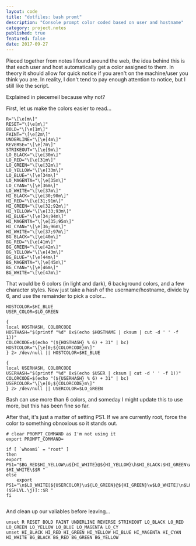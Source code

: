 ```yaml
---
layout: code
title: "dotfiles: bash promt"
description: "Console prompt color coded based on user and hostname"  
category: project.notes
published: true
featured: false
date: 2017-09-27
---
```


Pieced together from notes I found around the web, the idea behind this is that each user and host automatically
get a color assigned to them.  In theory it should allow for quick notice if you aren't on the machine/user you think
you are. In reality, I don't tend to pay enough attention to notice, but I still like the script.


Explained in piecemeil because why not?



First, let us make the colors easier to read...  

```
R="\[\e[m\]"  
RESET="\[\e[m\]"  
BOLD="\[\e[1m\]"  
FAINT="\[\e[2m\]" 
UNDERLINE="\[\e[4m\]" 
REVERSE="\[\e[7m\]"   
STRIKEOUT="\[\e[9m\]" 
LO_BLACK="\[\e[30m\]" 
LO_RED="\[\e[31m\]"   
LO_GREEN="\[\e[32m\]" 
LO_YELLOW="\[\e[33m\]"
LO_BLUE="\[\e[34m\]"  
LO_MAGENTA="\[\e[35m\]"   
LO_CYAN="\[\e[36m\]"  
LO_WHITE="\[\e[37m\]" 
HI_BLACK="\[\e[30;90m\]"  
HI_RED="\[\e[31;91m\]"
HI_GREEN="\[\e[32;92m\]"  
HI_YELLOW="\[\e[33;93m\]" 
HI_BLUE="\[\e[34;94m\]"   
HI_MAGENTA="\[\e[35;95m\]"
HI_CYAN="\[\e[36;96m\]"   
HI_WHITE="\[\e[37;97m\]"  
BG_BLACK="\[\e[40m\]"
BG_RED="\[\e[41m\]"   
BG_GREEN="\[\e[42m\]" 
BG_YELLOW="\[\e[43m\]"
BG_BLUE="\[\e[44m\]"  
BG_MAGENTA="\[\e[45m\]"   
BG_CYAN="\[\e[46m\]"  
BG_WHITE="\[\e[47m\]"   
```

That would be 6 colors (in light and dark), 6 background colors, and a few character styles.  Now just take a hash of the username/hostname, divide by 6, and use the remainder to pick a color...  

```
HOSTCOLOR=$HI_BLUE
USER_COLOR=$LO_GREEN

{
local HOSTHASH, COLORCODE
HOSTHASH="$(printf "%d" 0x$(echo $HOSTNAME | cksum | cut -d ' ' -f 1))"
COLORCODE=$(echo "(${HOSTHASH} % 6) + 31" | bc)
HOSTCOLOR="\[\e[0;${COLORCODE}m\]"
} 2> /dev/null || HOSTCOLOR=$HI_BLUE

{
local USERHASH, COLORCODE
USERHASH="$(printf "%d" 0x$(echo $USER | cksum | cut -d ' ' -f 1))"
COLORCODE=$(echo "(${USERHASH} % 6) + 31" | bc)
USERCOLOR="\[\e[0;${COLORCODE}m\]"
} 2> /dev/null || USERCOLOR=$LO_GREEN
```

Bash can use more than 6 colors, and someday I might update this to use more, but this has been fine so far.

After that, it's just a matter of setting PS1.  If we are currently root, force the color to something obnoxious so it stands out.  

```
# clear PROMPT_COMMAND as I'm not using it
export PROMPT_COMMAND=

if [ `whoami` = "root" ]
then
export PS1="$BG_RED$HI_YELLOW\u${HI_WHITE}@${HI_YELLOW}\h$HI_BLACK:$HI_GREEN\w $HI_WHITE\$$R "
else
	export PS1="\n$LO_WHITE[${USERCOLOR}\u${LO_GREEN}@${HI_GREEN}\w$LO_WHITE]\n$LO_WHITE[${HOSTCOLOR}\h${LO_WHITE} ($SHLVL.\j)]::$R "
fi
 
```

And clean up our valiables before leaving...  

```
unset R RESET BOLD FAINT UNDERLINE REVERSE STRIKEOUT LO_BLACK LO_RED LO_GREEN LO_YELLOW LO_BLUE LO_MAGENTA LO_CY
unset HI_BLACK HI_RED HI_GREEN HI_YELLOW HI_BLUE HI_MAGENTA HI_CYAN HI_WHITE BG_BLACK BG_RED BG_GREEN BG_YELLOW
```

